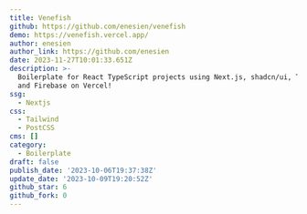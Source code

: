 ```yaml
---
title: Venefish
github: https://github.com/enesien/venefish
demo: https://venefish.vercel.app/
author: enesien
author_link: https://github.com/enesien
date: 2023-11-27T10:01:33.651Z
description: >-
  Boilerplate for React TypeScript projects using Next.js, shadcn/ui, Tailwind
  and Firebase on Vercel!
ssg:
  - Nextjs
css:
  - Tailwind
  - PostCSS
cms: []
category:
  - Boilerplate
draft: false
publish_date: '2023-10-06T19:37:38Z'
update_date: '2023-10-09T19:20:52Z'
github_star: 6
github_fork: 0
---
```

